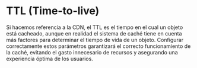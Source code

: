 # TTL (Time-to-live)

Si hacemos referencia a la CDN, el TTL es el tiempo en el cual un objeto está cacheado, aunque en realidad el sistema de caché tiene en cuenta más factores para determinar el tiempo de vida de un objeto. Configurar correctamente estos parámetros garantizará el correcto funcionamiento de la caché, evitando el gasto innecesario de recursos y asegurando una experiencia óptima de los usuarios.
